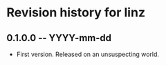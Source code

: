 # Revision history for linz

## 0.1.0.0 -- YYYY-mm-dd

* First version. Released on an unsuspecting world.
